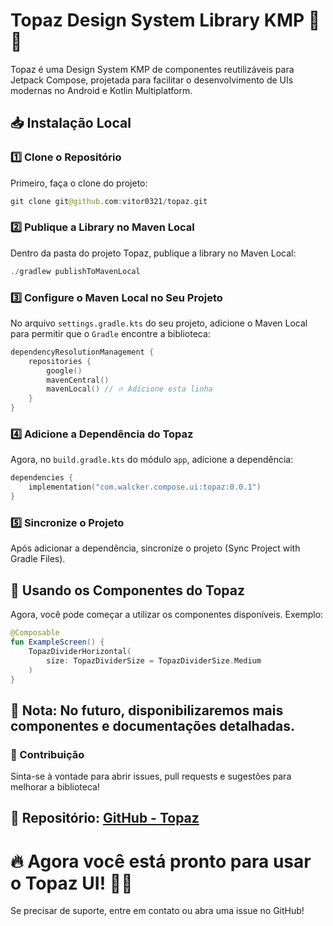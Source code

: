 # Topaz Design System Library KMP 🎨🚀

Topaz é uma Design System KMP de componentes reutilizáveis para Jetpack Compose, projetada para facilitar o desenvolvimento de UIs modernas no Android e Kotlin Multiplatform.


## 📥 Instalação Local

### 1️⃣ Clone o Repositório

Primeiro, faça o clone do projeto:

```kotlin
git clone git@github.com:vitor0321/topaz.git
```
### 2️⃣ Publique a Library no Maven Local

Dentro da pasta do projeto Topaz, publique a library no Maven Local:

```kotlin
./gradlew publishToMavenLocal
```

### 3️⃣ Configure o Maven Local no Seu Projeto

No arquivo `settings.gradle.kts` do seu projeto, adicione o Maven Local para permitir que o `Gradle` encontre a biblioteca:

```kotlin
dependencyResolutionManagement {
    repositories {
        google()
        mavenCentral()
        mavenLocal() // 🔥 Adicione esta linha
    }
}
```

### 4️⃣ Adicione a Dependência do Topaz

Agora, no `build.gradle.kts` do módulo `app`, adicione a dependência:

```kotlin
dependencies {
    implementation("com.walcker.compose.ui:topaz:0.0.1")
}
```

### 5️⃣ Sincronize o Projeto
Após adicionar a dependência, sincronize o projeto (Sync Project with Gradle Files).


## 🚀 Usando os Componentes do Topaz
Agora, você pode começar a utilizar os componentes disponíveis. Exemplo:

```kotlin
@Composable
fun ExampleScreen() {
    TopazDividerHorizontal(
        size: TopazDividerSize = TopazDividerSize.Medium
    )
}
```

## 📌 Nota: No futuro, disponibilizaremos mais componentes e documentações detalhadas.

### 📄 Contribuição
Sinta-se à vontade para abrir issues, pull requests e sugestões para melhorar a biblioteca!

## 📌 Repositório: [GitHub - Topaz](https://github.com/vitor0321/topaz)

# 🔥 Agora você está pronto para usar o Topaz UI! 🚀🎨
Se precisar de suporte, entre em contato ou abra uma issue no GitHub!
